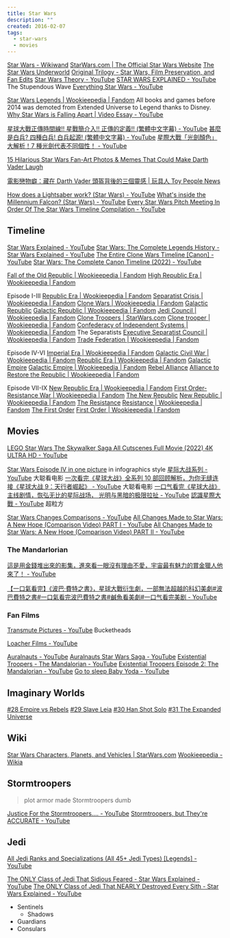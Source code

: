 ```yaml
---
title: Star Wars
description: ""
created: 2016-02-07
tags:
  - star-wars
  - movies
---
```


[Star Wars - Wikiwand](http://www.wikiwand.com/en/Star_Wars)
[StarWars.com | The Official Star Wars Website](http://www.starwars.com/)
[The Star Wars Underworld](http://www.starwarsunderworld.com/)
[Original Trilogy - Star Wars, Film Preservation, and Fan Edits](https://originaltrilogy.com/)
[Star Wars Theory - YouTube](https://www.youtube.com/channel/UC8CbFnDTYkiVweaz8y9wd_Q)
[STAR WARS EXPLAINED - YouTube](https://www.youtube.com/playlist?list=PLGtejOzdTfmx39oyTPlybqqns7PSJsaFO) The Stupendous Wave
[Everything Star Wars - YouTube](https://www.youtube.com/@StarWarsRebelsStar)

[Star Wars Legends | Wookieepedia | Fandom](https://starwars.fandom.com/wiki/Star_Wars_Legends)
All books and games before 2014 was demoted from Extended Universe to Legend thanks to Disney.
[Why Star Wars is Falling Apart | Video Essay - YouTube](https://www.youtube.com/watch?v=hZAfdW9pvP0)

[星球大戰正傳時間線!! 星戰簡介入!! 正傳的定義!! (繁體中文字幕) - YouTube](https://www.youtube.com/watch?v=W_H2OIVKj-s&t=1s)
[甚麼是白兵? 四種白兵! 白兵起源! (繁體中文字幕) - YouTube](https://www.youtube.com/watch?v=QGhVDeF9K04)
[星際大戰「光劍顏色」大解析！7 種光劍代表不同個性！ - YouTube](https://www.youtube.com/watch?v=zPUd6o3sW24)

[15 Hilarious Star Wars Fan-Art Photos & Memes That Could Make Darth Vader Laugh](https://screenrant.com/star-wars-funniest-fan-art-photos-memes/)

[電影戀物癖：藏在 Darth Vader 頭盔背後的三個靈感 | 玩具人 Toy People News](https://www.toy-people.com/?p=49365)

[How does a Lightsaber work? (Star Wars) - YouTube](https://www.youtube.com/watch?v=KduIzGhnb5c)
[What's inside the Millennium Falcon? (Star Wars) - YouTube](https://www.youtube.com/watch?v=O5-WI7XN6uo)
[Every Star Wars Pitch Meeting In Order Of The Star Wars Timeline Compilation - YouTube](https://www.youtube.com/watch?v=o_le0iRslrU)

## Timeline

[Star Wars Explained - YouTube](https://www.youtube.com/c/StarWarsExplained)
[Star Wars: The Complete Legends History - Star Wars Explained - YouTube](https://www.youtube.com/watch?v=E9QyKl6dgA4)
[The Entire Clone Wars Timeline [Canon] - YouTube](https://www.youtube.com/watch?v=peg3vTiWAj8)
[Star Wars: The Complete Canon Timeline (2022) - YouTube](https://www.youtube.com/watch?v=6t81ODdOBKc)

[Fall of the Old Republic | Wookieepedia | Fandom](https://starwars.fandom.com/wiki/Fall_of_the_Old_Republic)
[High Republic Era | Wookieepedia | Fandom](https://starwars.fandom.com/wiki/High_Republic_Era)

Episode I-III
[Republic Era | Wookieepedia | Fandom](https://starwars.fandom.com/wiki/Republic_Era)
[Separatist Crisis | Wookieepedia | Fandom](https://starwars.fandom.com/wiki/Separatist_Crisis)
[Clone Wars | Wookieepedia | Fandom](https://starwars.fandom.com/wiki/Clone_Wars)
[Galactic Republic](http://www.starwars.com/databank/galactic-republic)
[Galactic Republic | Wookieepedia | Fandom](https://starwars.fandom.com/wiki/Galactic_Republic)
[Jedi Council | Wookieepedia | Fandom](https://starwars.fandom.com/wiki/Jedi_Council)
[Clone Troopers | StarWars.com](http://www.starwars.com/databank/clone-troopers)
[Clone trooper | Wookieepedia | Fandom](https://starwars.fandom.com/wiki/Clone_trooper)
[Confederacy of Independent Systems | Wookieepedia | Fandom](https://starwars.fandom.com/wiki/Confederacy_of_Independent_Systems) The Separatists
[Executive Separatist Council | Wookieepedia | Fandom](https://starwars.fandom.com/wiki/Executive_Separatist_Council)
[Trade Federation | Wookieepedia | Fandom](https://starwars.fandom.com/wiki/Trade_Federation)

Episode IV-VI
[Imperial Era | Wookieepedia | Fandom](https://starwars.fandom.com/wiki/Imperial_Era)
[Galactic Civil War | Wookieepedia | Fandom](https://starwars.fandom.com/wiki/Galactic_Civil_War)
[Republic Era | Wookieepedia | Fandom](https://starwars.fandom.com/wiki/Republic_Era)
[Galactic Empire](http://www.starwars.com/databank/galactic-empire)
[Galactic Empire | Wookieepedia | Fandom](https://starwars.fandom.com/wiki/Galactic_Empire)
[Rebel Alliance](http://www.starwars.com/databank/rebel-alliance)
[Alliance to Restore the Republic | Wookieepedia | Fandom](https://starwars.fandom.com/wiki/Alliance_to_Restore_the_Republic)

Episode VII-IX
[New Republic Era | Wookieepedia | Fandom](https://starwars.fandom.com/wiki/New_Republic_Era)
[First Order-Resistance War | Wookieepedia | Fandom](https://starwars.fandom.com/wiki/First_Order-Resistance_War)
[The New Republic](http://www.starwars.com/databank/the-new-republic)
[New Republic | Wookieepedia | Fandom](https://starwars.fandom.com/wiki/New_Republic)
[The Resistance](http://www.starwars.com/databank/the-resistance)
[Resistance | Wookieepedia | Fandom](https://starwars.fandom.com/wiki/Resistance)
[The First Order](http://www.starwars.com/databank/the-first-order)
[First Order | Wookieepedia | Fandom](https://starwars.fandom.com/wiki/First_Order)

## Movies

[LEGO Star Wars The Skywalker Saga All Cutscenes Full Movie (2022) 4K ULTRA HD - YouTube](https://www.youtube.com/watch?v=xb_nXMkF18A)

[Star Wars Episode IV in one picture](http://swanh.net/) in infographics style
[星际大战系列 - YouTube](https://www.youtube.com/playlist?list=PLzQ6y52QTNAxSh9G57iDoW82F52Vu5jkG) 大聪看电影
[一次看完《星球大战》全系列 10 部回顾解析，为你无缝连接《星球大战 9：天行者崛起》 - YouTube](https://www.youtube.com/watch?v=__glibS28yM) 大聪看电影
[一口气看完《星球大战》主线剧情，恢弘无比的星际战场， 光明与黑暗的极限拉扯 - YouTube](https://www.youtube.com/watch?v=ahs4wceaZtQ)
[認識星際大戰 - YouTube](https://www.youtube.com/playlist?list=PLNsYSXaDLA89dP3cUfyy3FA8M0gdu8mBV) 超粒方

[Star Wars Changes Comparisons - YouTube](https://www.youtube.com/playlist?list=PLFDZ8z9dXRGx4Z21LS-meWQjIuniIq7aw)
[All Changes Made to Star Wars: A New Hope (Comparison Video) PART I - YouTube](https://www.youtube.com/watch?v=RNbzSH84mj0)
[All Changes Made to Star Wars: A New Hope (Comparison Video) PART II - YouTube](https://www.youtube.com/watch?v=uvbrVFP_f0w)

### The Mandarlorian

[這是用金錢堆出來的影集，進來看一眼沒有理由不愛，宇宙最有魅力的賞金獵人他來了！ - YouTube](https://www.youtube.com/watch?v=QJk_lqYy3aY)

[【一口氣看完】《波巴·費特之書》，星球大戰衍生劇，一部無法超越的科幻美劇#波巴費特之書#一口氣看完波巴費特之書#鹹魚看美劇#一口气看完美剧 - YouTube](https://www.youtube.com/watch?v=kPxyqo4aqwQ)

### Fan Films

[Transmute Pictures - YouTube](https://www.youtube.com/c/TransmutePictures/featured) Bucketheads

[Loacher Films - YouTube](https://www.youtube.com/c/loacherfilms)

[Auralnauts - YouTube](https://www.youtube.com/c/Auralnauts)
[Auralnauts Star Wars Saga - YouTube](https://www.youtube.com/playlist?list=PLINl9l0igYjzIipxsD4Y59_Jjxe4N3pZo)
[Existential Troopers - The Mandalorian - YouTube](https://www.youtube.com/watch?v=gKppwACQ-qk)
[Existential Troopers Episode 2: The Mandalorian - YouTube](https://www.youtube.com/watch?v=eoU_7Xg3Zzw)
[Go to sleep Baby Yoda - YouTube](https://www.youtube.com/watch?v=Bwzt1itvW6Q)

## Imaginary Worlds

[#28 Empire vs Rebels](http://www.imaginaryworldspodcast.org/empire-vs-rebels.html)
[#29 Slave Leia](http://www.imaginaryworldspodcast.org/slave-leia.html)
[#30 Han Shot Solo](http://www.imaginaryworldspodcast.org/han-shot-solo.html)
[#31 The Expanded Universe](http://www.imaginaryworldspodcast.org/the-expanded-universe.html)

## Wiki

[Star Wars Characters, Planets, and Vehicles | StarWars.com](http://www.starwars.com/databank)
[Wookieepedia - Wikia](http://starwars.fandom.com/wiki/Main_Page)

## Stormtroopers

> plot armor made Stormtroopers dumb

[Justice For the Stormtroopers.... - YouTube](https://www.youtube.com/watch?v=yCgGDFP8Tk4)
[Stormtroopers, but They're ACCURATE - YouTube](https://www.youtube.com/watch?v=P9bDzHP6_Pk)

## Jedi

[All Jedi Ranks and Specializations (All 45+ Jedi Types) [Legends] - YouTube](https://www.youtube.com/watch?v=rYVy1SAEfmQ)

[The ONLY Class of Jedi That Sidious Feared - Star Wars Explained - YouTube](https://www.youtube.com/watch?v=FsPcuR5EMCo)
[The ONLY Class of Jedi That NEARLY Destroyed Every Sith - Star Wars Explained - YouTube](https://www.youtube.com/watch?v=S9Bc8mcmlt0)

- Sentinels
  - Shadows
- Guardians
- Consulars
